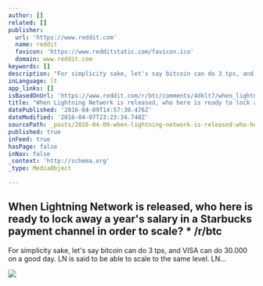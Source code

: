```yaml
---
author: []
related: []
publisher:
  url: 'https://www.reddit.com'
  name: reddit
  favicon: 'https://www.redditstatic.com/favicon.ico'
  domain: www.reddit.com
keywords: []
description: "For simplicity sake, let's say bitcoin can do 3 tps, and VISA can do 30.000 on a good day. LN is said to be able to scale to the same level. LN..."
inLanguage: lt
app_links: []
isBasedOnUrl: 'https://www.reddit.com/r/btc/comments/4dklt7/when_lightning_network_is_released_who_here_is/'
title: "When Lightning Network is released, who here is ready to lock away a year's salary in a Starbucks payment channel in order to scale? * /r/btc"
datePublished: '2016-04-09T14:57:30.476Z'
dateModified: '2016-04-07T23:23:34.740Z'
sourcePath: _posts/2016-04-09-when-lightning-network-is-released-who-here-is-ready-to-loc.md
published: true
inFeed: true
hasPage: false
inNav: false
_context: 'http://schema.org'
_type: MediaObject

---
```

<article style=""><h1>When Lightning Network is released, who here is ready to lock away a year's salary in a Starbucks payment channel in order to scale? * /r/btc</h1><p>For simplicity sake, let's say bitcoin can do 3 tps, and VISA can do 30.000 on a good day. LN is said to be able to scale to the same level. LN...</p><img src="https://www.redditstatic.com/icon.png" /></article>